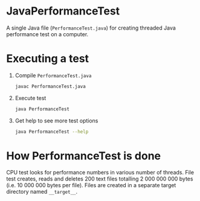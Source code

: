# JavaPerformanceTest
A single Java file (`PerformanceTest.java`) for creating threaded Java performance test on a computer.


# Executing a test

1. Compile `PerformanceTest.java`
    ```sh
    javac PerformanceTest.java
    ```

2. Execute test
    ```sh
    java PerformanceTest
    ```

3. Get help to see more test options
    ```sh
    java PerformanceTest --help
    ```


# How PerformanceTest is done

CPU test looks for performance numbers in various number of threads. File test creates, reads and
deletes 200 text files totalling 2 000 000 000 bytes (i.e. 10 000 000 bytes per file). Files are
created in a separate target directory named `__target__`.
